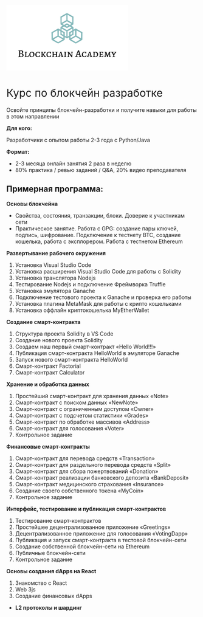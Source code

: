 ![v](logo2.png)
<h1><span style="font-weight: 400;">Курс по блокчейн разработке</span></h1>
<p>Освойте принципы блокчейн-разработки и получите навыки для работы в этом направлении</p>
<p><strong>Для кого:</strong></p>
<p>Разработчики с опытом работы 2-3 года с Python/Java</p>
<p><strong>Формат:</strong></p>
<ul>
<li>2-3 месяца онлайн занятия 2 раза в неделю</li>
<li>80% практика / ревью заданий / Q&amp;A, 20% видео преподавателя</li>
</ul>
<h2><strong>Примерная программа:</strong></h2><p><strong>Основы блокчейна&nbsp;</strong></p>
<ul>
<li style="font-weight: 400;" aria-level="1"><span style="font-weight: 400;">Свойства, состояния, транзакции, блоки. Доверие к участникам сети</span></li>
<li style="font-weight: 400;" aria-level="1"><span style="font-weight: 400;">Практическое занятие. Работа с GPG: создание пары ключей, подпись, шифрование. Подключение к тестнету BTC, создание кошелька, работа с эксплорером. Работа с тестнетом Ethereum</span></li>
</ul>
<p><strong>Развертывание рабочего окружения&nbsp;</strong></p>
<ol>
<li style="font-weight: 400;" aria-level="1"><span style="font-weight: 400;">Установка Visual Studio Code</span></li>
<li style="font-weight: 400;" aria-level="1"><span style="font-weight: 400;">Установка расширения Visual Studio Code для работы с Solidity</span></li>
<li style="font-weight: 400;" aria-level="1"><span style="font-weight: 400;">Установка транслятора Nodejs</span></li>
<li style="font-weight: 400;" aria-level="1"><span style="font-weight: 400;">Тестирование Nodejs и подключение Фреймворка Truffle</span></li>
<li style="font-weight: 400;" aria-level="1"><span style="font-weight: 400;">Установка эмулятора Ganache</span></li>
<li style="font-weight: 400;" aria-level="1"><span style="font-weight: 400;">Подключение тестового проекта к Ganache и проверка его работы</span></li>
<li style="font-weight: 400;" aria-level="1"><span style="font-weight: 400;">Установка плагина MetaMask для работы с крипто кошельками</span></li>
<li style="font-weight: 400;" aria-level="1"><span style="font-weight: 400;">Установка оффлайн криптокошелька MyEtherWallet</span></li>
</ol>
<p><strong>Создание смарт-контракта&nbsp;</strong></p>
<ol>
<li style="font-weight: 400;" aria-level="1"><span style="font-weight: 400;">Структура проекта Solidity в VS Code</span></li>
<li style="font-weight: 400;" aria-level="1"><span style="font-weight: 400;">Создание нового проекта Solidity</span></li>
<li style="font-weight: 400;" aria-level="1"><span style="font-weight: 400;">Создаем наш первый смарт-контракт &laquo;Hello World!!!&raquo;</span></li>
<li style="font-weight: 400;" aria-level="1"><span style="font-weight: 400;">Публикация смарт-контракта HelloWorld в эмуляторе Ganache</span></li>
<li style="font-weight: 400;" aria-level="1"><span style="font-weight: 400;">Запуск нового смарт-контракта HelloWorld</span></li>
<li style="font-weight: 400;" aria-level="1"><span style="font-weight: 400;">Смарт-контракт Factorial</span></li>
<li style="font-weight: 400;" aria-level="1"><span style="font-weight: 400;">Смарт-контракт Calculator</span></li>
</ol>
<p><strong>Хранение и обработка данных&nbsp;</strong></p>
<ol>
<li style="font-weight: 400;" aria-level="1"><span style="font-weight: 400;">Простейший смарт-контракт для хранения данных &laquo;Note&raquo;</span></li>
<li style="font-weight: 400;" aria-level="1"><span style="font-weight: 400;">Смарт-контракт с поиском данных &laquo;NewNote&raquo;</span></li>
<li style="font-weight: 400;" aria-level="1"><span style="font-weight: 400;">Смарт-контракт с ограниченным доступом &laquo;Owner&raquo;</span></li>
<li style="font-weight: 400;" aria-level="1"><span style="font-weight: 400;">Смарт-контракт с подсчетом статистики &laquo;Grades&raquo;</span></li>
<li style="font-weight: 400;" aria-level="1"><span style="font-weight: 400;">Смарт-контракт по обработке массивов &laquo;Address&raquo;</span></li>
<li style="font-weight: 400;" aria-level="1"><span style="font-weight: 400;">Смарт-контракт для голосования &laquo;Voter&raquo;</span></li>
<li style="font-weight: 400;" aria-level="1"><span style="font-weight: 400;">Контрольное задание</span></li>
</ol>
<p><strong>Финансовые смарт-контракты&nbsp;</strong></p>
<ol>
<li style="font-weight: 400;" aria-level="1"><span style="font-weight: 400;">Смарт-контракт для перевода средств &laquo;Transaction&raquo;</span></li>
<li style="font-weight: 400;" aria-level="1"><span style="font-weight: 400;">Смарт-контракт для раздельного перевода средств &laquo;Split&raquo;</span></li>
<li style="font-weight: 400;" aria-level="1"><span style="font-weight: 400;">Смарт-контракт для сбора пожертвований &laquo;Donation&raquo;</span></li>
<li style="font-weight: 400;" aria-level="1"><span style="font-weight: 400;">Смарт-контракт реализации банковского депозита &laquo;BankDeposit&raquo;</span></li>
<li style="font-weight: 400;" aria-level="1"><span style="font-weight: 400;">Смарт-контракт медицинского страхования &laquo;Insurance&raquo;</span></li>
<li style="font-weight: 400;" aria-level="1"><span style="font-weight: 400;">Создание своего собственного токена &laquo;MyCoin&raquo;</span></li>
<li style="font-weight: 400;" aria-level="1"><span style="font-weight: 400;">Контрольное задание</span></li>
</ol>
<p><strong>Интерфейс, тестирование и публикация смарт-контрактов&nbsp;</strong></p>
<ol>
<li style="font-weight: 400;" aria-level="1"><span style="font-weight: 400;">Тестирование смарт-контрактов</span></li>
<li style="font-weight: 400;" aria-level="1"><span style="font-weight: 400;">Простейшее децентрализованное приложение &laquo;Greetings&raquo;</span></li>
<li style="font-weight: 400;" aria-level="1"><span style="font-weight: 400;">Децентрализованное приложение для голосования &laquo;VotingDapp&raquo;</span></li>
<li style="font-weight: 400;" aria-level="1"><span style="font-weight: 400;">Публикация и запуск смарт-контракта в тестовой блокчейн-сети</span></li>
<li style="font-weight: 400;" aria-level="1"><span style="font-weight: 400;">Создание собственной блокчейн-сети на Ethereum</span></li>
<li style="font-weight: 400;" aria-level="1"><span style="font-weight: 400;">Публичные блокчейн-сети</span></li>
<li style="font-weight: 400;" aria-level="1"><span style="font-weight: 400;">Контрольное задание</span></li>
</ol>
<p><strong>Основы создания dApps на React&nbsp;</strong></p>
<ol>
<li style="font-weight: 400;" aria-level="1"><span style="font-weight: 400;">Знакомство с React</span></li>
<li style="font-weight: 400;" aria-level="1"><span style="font-weight: 400;">Web 3js</span></li>
<li style="font-weight: 400;" aria-level="1"><span style="font-weight: 400;">Создание финансовых dApps</span></li>
</ol>
<ul>
<li aria-level="1"><strong>L2 протоколы и шардинг</strong></li>
</ul>
<h1 style="color: #5e9ca0;">&nbsp;</h1>


